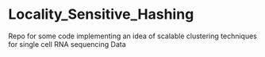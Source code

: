 # Locality_Sensitive_Hashing
Repo for some code implementing an idea of scalable clustering techniques for single cell RNA sequencing Data
